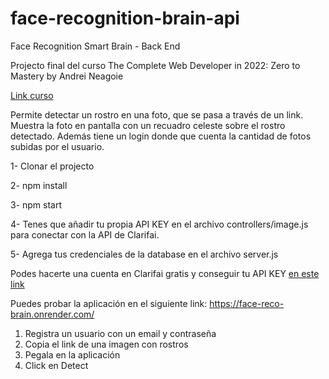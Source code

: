# face-recognition-brain-api

Face Recognition Smart Brain - Back End

Projecto final del curso The Complete Web Developer in 2022: Zero to Mastery by Andrei Neagoie

[Link curso](https://www.udemy.com/course/the-complete-web-developer-zero-to-mastery/)

Permite detectar un rostro en una foto, que se pasa a través de un link. Muestra la foto en pantalla con un recuadro celeste sobre el rostro detectado. Además tiene un login donde que cuenta la cantidad de fotos subidas por el usuario.

1- Clonar el projecto

2- npm install

3- npm start

4- Tenes que añadir tu propia API KEY en el archivo controllers/image.js para conectar con la API de Clarifai.

5- Agrega tus credenciales de la database en el archivo server.js


Podes hacerte una cuenta en Clarifai gratis y conseguir tu API KEY [en este link](https://www.clarifai.com/)

Puedes probar la aplicación en el siguiente link: https://face-reco-brain.onrender.com/ 
  1. Registra un usuario con un email y contraseña 
  2. Copia el link de una imagen con rostros
  3. Pegala en la aplicación
  4. Click en Detect
